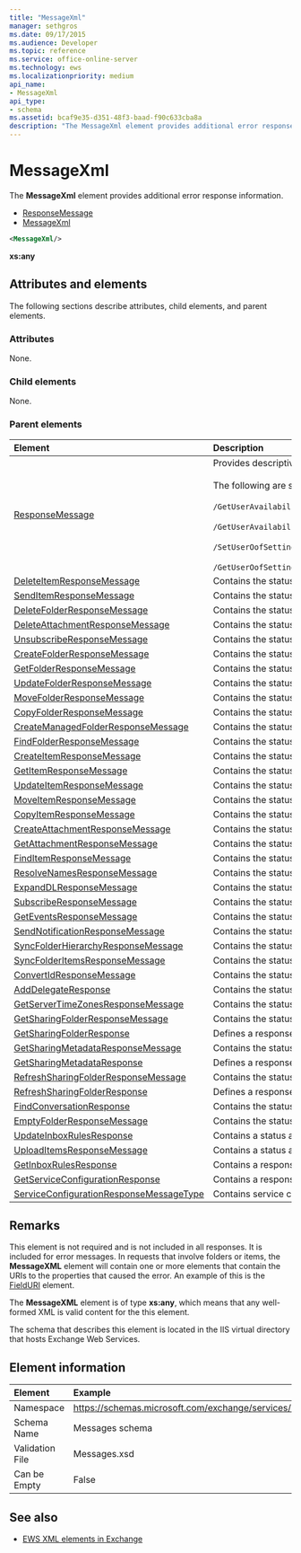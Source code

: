 ```yaml
---
title: "MessageXml"
manager: sethgros
ms.date: 09/17/2015
ms.audience: Developer
ms.topic: reference
ms.service: office-online-server
ms.technology: ews
ms.localizationpriority: medium
api_name:
- MessageXml
api_type:
- schema
ms.assetid: bcaf9e35-d351-48f3-baad-f90c633cba8a
description: "The MessageXml element provides additional error response information."
---
```


# MessageXml

The **MessageXml** element provides additional error response information. 
  
- [ResponseMessage](responsemessage.md)  
- [MessageXml](messagexml.md)
  
```XML
<MessageXml/>
```

 **xs:any**
## Attributes and elements

The following sections describe attributes, child elements, and parent elements.
  
### Attributes

None.
  
### Child elements

None.
  
### Parent elements

|**Element**|**Description**|
|:-----|:-----|
|[ResponseMessage](responsemessage.md) <br/> | Provides descriptive information about the response status. <br/> <br/>  The following are some of the possible XPath expressions to this element: <br/> <br/>  `/GetUserAvailabilityResponse/FreeBusyResponseArray/FreeBusyResponse/ResponseMessage` <br/> <br/> `/GetUserAvailabilityResponse/SuggestionsResponse/ResponseMessage` <br/><br/>  `/SetUserOofSettingsResponse/ResponseMessage` <br/><br/>  `/GetUserOofSettingsResponse/ResponseMessage` <br/> |
|[DeleteItemResponseMessage](deleteitemresponsemessage.md) <br/> |Contains the status and result of a single DeleteItem request.  <br/> |
|[SendItemResponseMessage](senditemresponsemessage.md) <br/> |Contains the status and result of a single SendItem request.  <br/> |
|[DeleteFolderResponseMessage](deletefolderresponsemessage.md) <br/> |Contains the status and result of a single DeleteFolder request.  <br/> |
|[DeleteAttachmentResponseMessage](deleteattachmentresponsemessage.md) <br/> |Contains the status and result of a single DeleteAttachment request.  <br/> |
|[UnsubscribeResponseMessage](unsubscriberesponsemessage.md) <br/> |Contains the status and result of a single Unsubscribe request.  <br/> |
|[CreateFolderResponseMessage](createfolderresponsemessage.md) <br/> |Contains the status and result of a single CreateFolder request.  <br/> |
|[GetFolderResponseMessage](getfolderresponsemessage.md) <br/> |Contains the status and result of a single GetFolder request.  <br/> |
|[UpdateFolderResponseMessage](updatefolderresponsemessage.md) <br/> |Contains the status and result of a single UpdateFolder request.  <br/> |
|[MoveFolderResponseMessage](movefolderresponsemessage.md) <br/> |Contains the status and result of a single MoveFolder request.  <br/> |
|[CopyFolderResponseMessage](copyfolderresponsemessage.md) <br/> |Contains the status and result of a single CopyFolder request.  <br/> |
|[CreateManagedFolderResponseMessage](createmanagedfolderresponsemessage.md) <br/> |Contains the status and result of a single CreateManagedFolder request.  <br/> |
|[FindFolderResponseMessage](findfolderresponsemessage.md) <br/> |Contains the status and result of a single FindFolder request.  <br/> |
|[CreateItemResponseMessage](createitemresponsemessage.md) <br/> |Contains the status and result of a single CreateItem request.  <br/> |
|[GetItemResponseMessage](getitemresponsemessage.md) <br/> |Contains the status and result of a single GetItem request.  <br/> |
|[UpdateItemResponseMessage](updateitemresponsemessage.md) <br/> |Contains the status and result of a single UpdateItem request.  <br/> |
|[MoveItemResponseMessage](moveitemresponsemessage.md) <br/> |Contains the status and result of a single MoveItem request.  <br/> |
|[CopyItemResponseMessage](copyitemresponsemessage.md) <br/> |Contains the status and result of a single CopyItem request.  <br/> |
|[CreateAttachmentResponseMessage](createattachmentresponsemessage.md) <br/> |Contains the status and result of a single CreateAttachment request.  <br/> |
|[GetAttachmentResponseMessage](getattachmentresponsemessage.md) <br/> |Contains the status and result of a single GetAttachment request.  <br/> |
|[FindItemResponseMessage](finditemresponsemessage.md) <br/> |Contains the status and result of a single FindItem request.  <br/> |
|[ResolveNamesResponseMessage](resolvenamesresponsemessage.md) <br/> |Contains the status and result of a ResolveNames request.  <br/> |
|[ExpandDLResponseMessage](expanddlresponsemessage.md) <br/> |Contains the status and result of a single ExpandDL request.  <br/> |
|[SubscribeResponseMessage](subscriberesponsemessage.md) <br/> |Contains the status and result of a single Subscribe request.  <br/> |
|[GetEventsResponseMessage](geteventsresponsemessage.md) <br/> |Contains the status and result of a single GetEvents request.  <br/> |
|[SendNotificationResponseMessage](sendnotificationresponsemessage.md) <br/> |Contains the status and result of a single SendNotification request.  <br/> |
|[SyncFolderHierarchyResponseMessage](syncfolderhierarchyresponsemessage.md) <br/> |Contains the status and result of a SyncFolderHierarchy request.  <br/> |
|[SyncFolderItemsResponseMessage](syncfolderitemsresponsemessage.md) <br/> |Contains the status and result of a SyncFolderItems request.  <br/> |
|[ConvertIdResponseMessage](convertidresponsemessage.md) <br/> |Contains the status and result of a ConvertId request.  <br/> |
|[AddDelegateResponse](adddelegateresponse.md) <br/> |Contains the status and result of an AddDelegate request.  <br/> |
|[GetServerTimeZonesResponseMessage](getservertimezonesresponsemessage.md) <br/> |Contains the status and result of a GetServerTimeZones request.  <br/> |
|[GetSharingFolderResponseMessage](getsharingfolderresponsemessage.md) <br/> |Contains the status and result of a GetSharingFolder request.  <br/> |
|[GetSharingFolderResponse](getsharingfolderresponse.md) <br/> |Defines a response to a GetSharingFolder request.  <br/> |
|[GetSharingMetadataResponseMessage](getsharingmetadataresponsemessage.md) <br/> |Contains the status and result of a GetSharingMetadata request.  <br/> |
|[GetSharingMetadataResponse](getsharingmetadataresponse.md) <br/> |Defines a response to a GetSharingMetadata request.  <br/> |
|[RefreshSharingFolderResponseMessage](refreshsharingfolderresponsemessage.md) <br/> |Contains the status and result of a RefreshSharingFolder request.  <br/> |
|[RefreshSharingFolderResponse](refreshsharingfolderresponse.md) <br/> |Defines a response to a RefreshSharingFolder request.  <br/> |
|[FindConversationResponse](findconversationresponse.md) <br/> |Contains the status and results of a **FindConversation** response.  <br/> |
|[EmptyFolderResponseMessage](emptyfolderresponsemessage.md) <br/> |Contains the status and result of an **EmptyFolder** request.  <br/> |
|[UpdateInboxRulesResponse](updateinboxrulesresponse.md) <br/> |Contains a status and result of an **UpdateInboxRules** request.  <br/> |
|[UploadItemsResponseMessage](uploaditemsresponsemessage.md) <br/> |Contains a status and result of an **UploadItemsResponse** request.  <br/> |
|[GetInboxRulesResponse](getinboxrulesresponse.md) <br/> |Contains a response to a **GetInboxRules** request.  <br/> |
|[GetServiceConfigurationResponse](getserviceconfigurationresponse.md) <br/> |Contains a response to a **GetServiceConfiguration** request.  <br/> |
|[ServiceConfigurationResponseMessageType](serviceconfigurationresponsemessagetype.md) <br/> |Contains service configuration settings.  <br/> |
   
## Remarks

This element is not required and is not included in all responses. It is included for error messages. In requests that involve folders or items, the **MessageXML** element will contain one or more elements that contain the URIs to the properties that caused the error. An example of this is the [FieldURI](fielduri.md) element. 
  
The **MessageXML** element is of type **xs:any**, which means that any well-formed XML is valid content for the this element.
  
The schema that describes this element is located in the IIS virtual directory that hosts Exchange Web Services.
  
## Element information

| Element | Example |
|:-----|:-----|
|Namespace  <br/> |https://schemas.microsoft.com/exchange/services/2006/messages  <br/> |
|Schema Name  <br/> |Messages schema  <br/> |
|Validation File  <br/> |Messages.xsd  <br/> |
|Can be Empty  <br/> |False  <br/> |
   
## See also

- [EWS XML elements in Exchange](ews-xml-elements-in-exchange.md)

